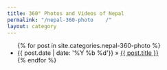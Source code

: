```yaml
---
title: 360° Photos and Videos of Nepal
permalink: "/nepal-360-photo	/"
layout: category
---
```


<ul class="post-list">
{% for post in site.categories.nepal-360-photo %}
<li>
      <span class="post-meta">{{ post.date | date: '%Y %b %d'}}</span> &raquo; <a href="{{ post.url | prepend: site.baseurl }}">{{ post.title }}</a>
    </li>
  {% endfor %}

  </ul>




